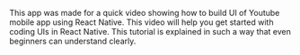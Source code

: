 This app was made for a quick video showing how to build UI of Youtube mobile app using React Native. This video will help you get started with coding UIs in React Native. This tutorial is explained in such a way that even beginners can understand clearly.
